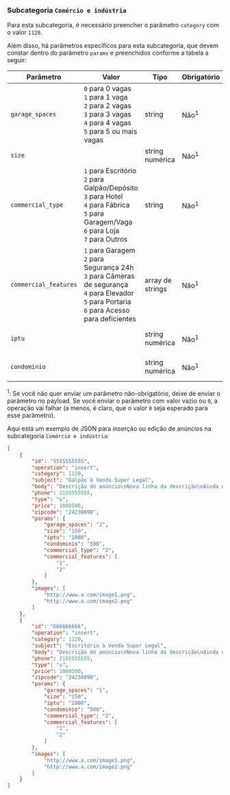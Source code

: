 ### Subcategoria `Comércio e indústria`

Para esta subcategoria, é necessário preencher o parâmetro `category` com o valor `1120`.

Além disso, há parâmetros específicos para esta subcategoria, que devem constar dentro do parâmetro `params` e preenchidos conforme a tabela a seguir:


| Parâmetro | Valor | Tipo | Obrigatório | Descrição |
|------------------|--------------------------------------------------------------------------------------------------------------------------------------------------------------------------------------------------------------------------------------------------------------------------------------------------------------------------------------------------------------------------------------------------------------------------------------------------------------------------------------------------------------------------------------------------------------------------------------------------------------------------------------------------------------------------------------------------------------------------------------------------------------------------------------------------------------------------------------------------------------------------------------------------------------------------------------------------------------------------------------------------------------------------------------------------------------------------------|------------------|-------------|----------------------------|
| `garage_spaces` | `0` para 0 vagas<br> `1` para 1 vaga<br> `2` para 2 vagas<br> `3` para 3 vagas<br> `4` para 4 vagas<br> `5` para 5 ou mais vagas<br> | string | Não<sup>1</sup> | Quantidade de vagas de garagem |
| `size` |  | string numérica | Não<sup>1</sup> | Área do imóvel (m²) |
| `commercial_type` | `1` para Escritório<br> `2` para Galpão/Depósito<br> `3` para Hotel<br> `4` para Fábrica<br> `5` para Garagem/Vaga<br>`6` para Loja<br>`7` para Outros | string | Não<sup>1</sup> | Tipo de imóvel comercial |
| `commercial_features` | `1` para Garagem<br> `2` para Segurança 24h<br> `3` para Câmeras de segurança<br> `4` para Elevador<br> `5` para Portaria<br> `6` para Acesso para deficientes | array de strings | Não<sup>1</sup> | Detalhes do imóvel |
| `iptu` |  | string numérica | Não<sup>1</sup> | Valor mensal do IPTU |
| `condominio` |  | string numérica | Não<sup>1</sup> | Valor mensal do condomínio |

<sup>1</sup>: Se você não quer enviar um parâmetro não-obrigatório, deixe de enviar o parâmetro no payload. Se você enviar o parâmetro com valor vazio ou `0`, a operação vai falhar (a menos, é claro, que o valor `0` seja esperado para esse parâmetro).

Aqui está um exemplo de JSON para inserção ou edição de anúncios na subcategoria `Comércio e indústria`:

```json
[
    {
        "id": "5555555555",
        "operation": "insert",
        "category": 1120,
        "subject": "Galpão à Venda Super Legal",
        "body": "Descrição do anúncio\nNova linha da descrição\nAinda outra linha da descrição",
        "phone": 2155555555,
        "type": "s",
        "price": 1000500,
        "zipcode": "24230090",
        "params": {
            "garage_spaces": "2",
            "size": "150",
            "iptu": "1000",
            "condominio": "500",
            "commercial_type": "2",
            "commercial_features": [
                "1",
                "2"
            ]
        },
        "images": [
            "http://www.a.com/image1.png",
            "http://www.a.com/image2.png"
        ]
    },
    {
        "id": "666666666",
        "operation": "insert",
        "category": 1120,
        "subject": "Escritório à Venda Super Legal",
        "body": "Descrição do anúncio\nNova linha da descrição\nAinda outra linha da descrição",
        "phone": 2155555555,
        "type": "s",
        "price": 1000500,
        "zipcode": "24230090",
        "params": {
            "garage_spaces": "1",
            "size": "150",
            "iptu": "1000",
            "condominio": "500",
            "commercial_type": "2",
            "commercial_features": [
                "1",
                "2"
            ]
        },
        "images": [
            "http://www.a.com/image1.png",
            "http://www.a.com/image2.png"
        ]
    }
]
```
